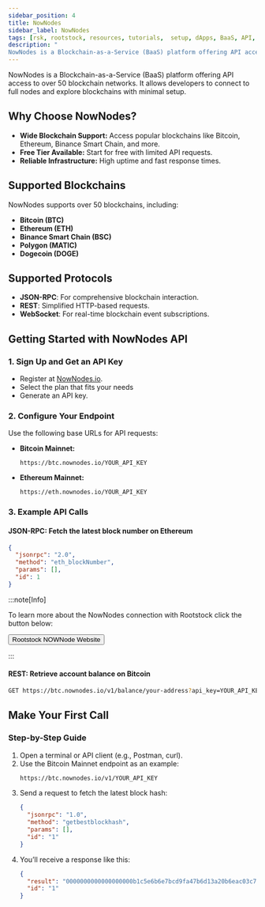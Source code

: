 ```yaml
---
sidebar_position: 4
title: NowNodes
sidebar_label: NowNodes
tags: [rsk, rootstock, resources, tutorials,  setup, dApps, BaaS, API, Nodes, NowNodes]
description: "
NowNodes is a Blockchain-as-a-Service (BaaS) platform offering API access to over 50 blockchain networks. It allows developers to connect to full nodes and explore blockchains with minimal setup. "
---
```


NowNodes is a Blockchain-as-a-Service (BaaS) platform offering API access to over 50 blockchain networks. It allows developers to connect to full nodes and explore blockchains with minimal setup.  

## Why Choose NowNodes?  
- **Wide Blockchain Support:** Access popular blockchains like Bitcoin, Ethereum, Binance Smart Chain, and more.  
- **Free Tier Available:** Start for free with limited API requests.  
- **Reliable Infrastructure:** High uptime and fast response times.  


## Supported Blockchains  
NowNodes supports over 50 blockchains, including:  
- **Bitcoin (BTC)**  
- **Ethereum (ETH)**  
- **Binance Smart Chain (BSC)**  
- **Polygon (MATIC)**  
- **Dogecoin (DOGE)**  

## Supported Protocols  
- **JSON-RPC**: For comprehensive blockchain interaction.  
- **REST**: Simplified HTTP-based requests.  
- **WebSocket**: For real-time blockchain event subscriptions.  



## **Getting Started with NowNodes API**  

### 1. Sign Up and Get an API Key  
- Register at [NowNodes.io](https://nownodes.io).  
- Select the plan that fits your needs
- Generate an API key.  

### 2. Configure Your Endpoint  
Use the following base URLs for API requests:  
- **Bitcoin Mainnet:**  
  ```
  https://btc.nownodes.io/YOUR_API_KEY
  ```  
- **Ethereum Mainnet:**  
  ```
  https://eth.nownodes.io/YOUR_API_KEY
  ```  

### 3. Example API Calls  
#### JSON-RPC: Fetch the latest block number on Ethereum  
```json
{
  "jsonrpc": "2.0",
  "method": "eth_blockNumber",
  "params": [],
  "id": 1
}
```  

:::note[Info]

 To learn more about the NowNodes connection with Rootstock  click the button below:
 
<Button href="https://nownodes.io/nodes/rsk" align="left">Rootstock NOWNode Website</Button>

:::

#### REST: Retrieve account balance on Bitcoin  
```bash
GET https://btc.nownodes.io/v1/balance/your-address?api_key=YOUR_API_KEY
```  



## **Make Your First Call**  

### Step-by-Step Guide  
1. Open a terminal or API client (e.g., Postman, curl).  
2. Use the Bitcoin Mainnet endpoint as an example:  
   ```bash
   https://btc.nownodes.io/v1/YOUR_API_KEY
   ```  
3. Send a request to fetch the latest block hash:  
   ```json
   {
     "jsonrpc": "1.0",
     "method": "getbestblockhash",
     "params": [],
     "id": "1"
   }
   ```  
4. You’ll receive a response like this:  
   ```json
   {
     "result": "0000000000000000000b1c5e6b6e7bcd9fa47b6d13a20b6eac03c76a66b4f3ad",
     "id": "1"
   }
   ```  